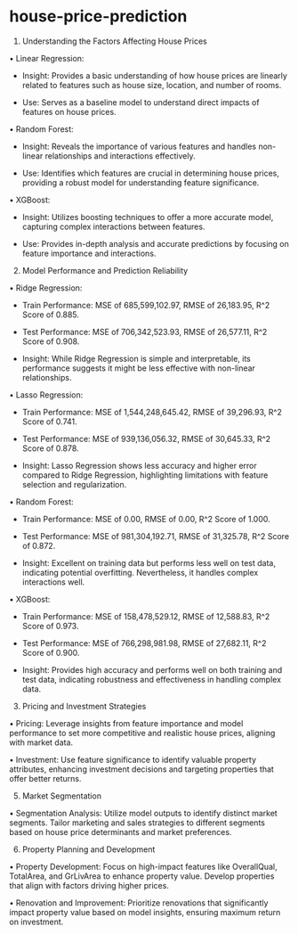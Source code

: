 # house-price-prediction

1. Understanding the Factors Affecting House Prices
   
•	Linear Regression:

- Insight: Provides a basic understanding of how house prices are linearly related to features such as house size, location, and number of rooms.

- Use: Serves as a baseline model to understand direct impacts of features on house prices.

•	Random Forest:

- Insight: Reveals the importance of various features and handles non-linear relationships and interactions effectively.

- Use: Identifies which features are crucial in determining house prices, providing a robust model for understanding feature significance.

•	XGBoost:

- Insight: Utilizes boosting techniques to offer a more accurate model, capturing complex interactions between features.

- Use: Provides in-depth analysis and accurate predictions by focusing on feature importance and interactions.

2. Model Performance and Prediction Reliability
   
•	Ridge Regression:
- Train Performance: MSE of 685,599,102.97, RMSE of 26,183.95, R^2 Score of 0.885.

- Test Performance: MSE of 706,342,523.93, RMSE of 26,577.11, R^2 Score of 0.908.

- Insight: While Ridge Regression is simple and interpretable, its performance suggests it might be less effective with non-linear relationships.

•	Lasso Regression:

- Train Performance: MSE of 1,544,248,645.42, RMSE of 39,296.93, R^2 Score of 0.741.
  
- Test Performance: MSE of 939,136,056.32, RMSE of 30,645.33, R^2 Score of 0.878.

- Insight: Lasso Regression shows less accuracy and higher error compared to Ridge Regression, highlighting limitations with feature selection and regularization.

•	Random Forest:

- Train Performance: MSE of 0.00, RMSE of 0.00, R^2 Score of 1.000.

- Test Performance: MSE of 981,304,192.71, RMSE of 31,325.78, R^2 Score of 0.872.

- Insight: Excellent on training data but performs less well on test data, indicating potential overfitting. Nevertheless, it handles complex interactions well.

•	XGBoost:

- Train Performance: MSE of 158,478,529.12, RMSE of 12,588.83, R^2 Score of 0.973.

- Test Performance: MSE of 766,298,981.98, RMSE of 27,682.11, R^2 Score of 0.900.

- Insight: Provides high accuracy and performs well on both training and test data, indicating robustness and effectiveness in handling complex data.

3. Pricing and Investment Strategies
   
•	Pricing: Leverage insights from feature importance and model performance to set more competitive and realistic house prices, aligning with market data.

•	Investment: Use feature significance to identify valuable property attributes, enhancing investment decisions and targeting properties that offer better returns.

5. Market Segmentation
   
•	Segmentation Analysis: Utilize model outputs to identify distinct market segments. Tailor marketing and sales strategies to different segments based on house price determinants and market preferences.

6. Property Planning and Development
   
•	Property Development: Focus on high-impact features like OverallQual, TotalArea, and GrLivArea to enhance property value. Develop properties that align with factors driving higher prices.

•	Renovation and Improvement: Prioritize renovations that significantly impact property value based on model insights, ensuring maximum return on investment.
